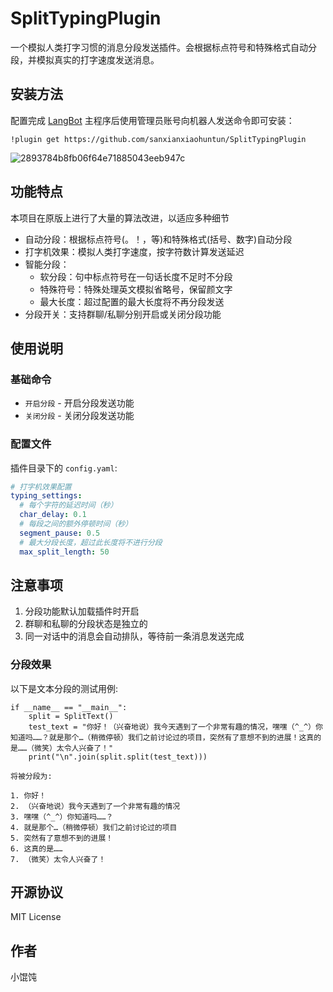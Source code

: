 # SplitTypingPlugin

一个模拟人类打字习惯的消息分段发送插件。会根据标点符号和特殊格式自动分段，并模拟真实的打字速度发送消息。

## 安装方法

配置完成 [LangBot](https://github.com/RockChinQ/LangBot) 主程序后使用管理员账号向机器人发送命令即可安装：

```
!plugin get https://github.com/sanxianxiaohuntun/SplitTypingPlugin
```

![2893784b8fb06f64e71885043eeb947c](https://github.com/user-attachments/assets/83436b58-84fb-4468-8e5d-0c34bba961db)

## 功能特点

本项目在原版上进行了大量的算法改进，以适应多种细节
- 自动分段：根据标点符号(。！，等)和特殊格式(括号、数字)自动分段
- 打字机效果：模拟人类打字速度，按字符数计算发送延迟
- 智能分段：
  - 软分段：句中标点符号在一句话长度不足时不分段
  - 特殊符号：特殊处理英文模拟省略号，保留颜文字
  - 最大长度：超过配置的最大长度将不再分段发送
- 分段开关：支持群聊/私聊分别开启或关闭分段功能

## 使用说明

### 基础命令
- `开启分段` - 开启分段发送功能
- `关闭分段` - 关闭分段发送功能

### 配置文件

插件目录下的 `config.yaml`:

```yaml
# 打字机效果配置
typing_settings:
  # 每个字符的延迟时间（秒）
  char_delay: 0.1
  # 每段之间的额外停顿时间（秒）
  segment_pause: 0.5
  # 最大分段长度，超过此长度将不进行分段
  max_split_length: 50
```

## 注意事项

1. 分段功能默认加载插件时开启
2. 群聊和私聊的分段状态是独立的
5. 同一对话中的消息会自动排队，等待前一条消息发送完成

### 分段效果

以下是文本分段的测试用例:
```
if __name__ == "__main__":
    split = SplitText()
    test_text = "你好！（兴奋地说）我今天遇到了一个非常有趣的情况，嘿嘿（^_^）你知道吗……？就是那个…（稍微停顿）我们之前讨论过的项目，突然有了意想不到的进展！这真的是……（微笑）太令人兴奋了！"
    print("\n".join(split.split(test_text)))

将被分段为:

1. 你好！
2. （兴奋地说）我今天遇到了一个非常有趣的情况
3. 嘿嘿（^_^）你知道吗……？
4. 就是那个…（稍微停顿）我们之前讨论过的项目
5. 突然有了意想不到的进展！
6. 这真的是……
7. （微笑）太令人兴奋了！
```


## 开源协议

MIT License

## 作者

小馄饨
